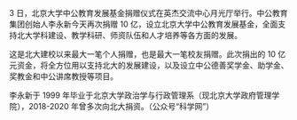 3 日，北京大学中公教育发展基金捐赠仪式在英杰交流中心月光厅举行。中公教育集团创始人李永新今天再次捐赠 10 亿，设立北京大学中公教育发展基金，全面支持北大学科建设、教学科研、师资队伍和人才培养等各方面的发展。

 

这是北大建校以来最大一笔个人捐赠，也是最大一笔校友捐赠。此次捐出的 10 亿元资金，将全方位用以支持北大的发展建设，以及设立中公德善奖学金、助学金、奖教金和中公讲席教授等项目。

 

李永新于 1999 年毕业于北京大学政治学与行政管理系（现北京大学政府管理学院），2018-2020 年曾多次向北大捐资。（公众号“科学网”）
